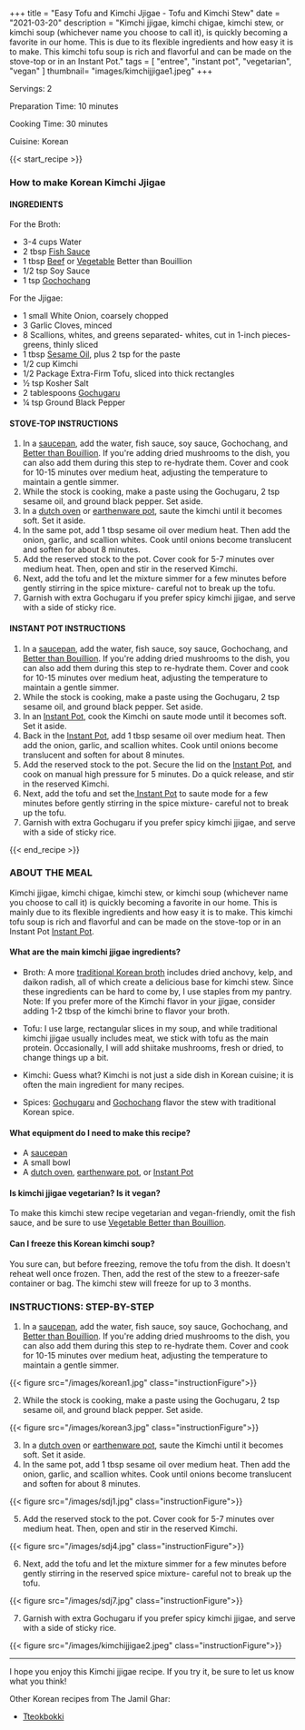 
+++
title = "Easy Tofu and Kimchi Jjigae - Tofu and Kimchi Stew"
date = "2021-03-20"
description = "Kimchi jjigae, kimchi chigae, kimchi stew, or kimchi soup (whichever name you choose to call it), is quickly becoming a favorite in our home. This is due to its flexible ingredients and how easy it is to make. This kimchi tofu soup is rich and flavorful and can be made on the stove-top or in an Instant Pot."
tags = [
    "entree",
    "instant pot",
    "vegetarian",
    "vegan"
]
thumbnail= "images/kimchijjigae1.jpeg"
+++

Servings: 2 <!--more-->

Preparation Time: 10 minutes 

Cooking Time: 30 minutes 

Cuisine: Korean

{{< start_recipe >}}

### How to make Korean Kimchi Jjigae

#### INGREDIENTS 

For the Broth: 

* 3-4 cups Water
* 2 tbsp [Fish Sauce](https://amzn.to/3uYz9IW)
* 1 tbsp [Beef](https://amzn.to/3oM8L3W) or [Vegetable](https://amzn.to/3Atsuay) Better than Bouillion 
* 1/2 tsp Soy Sauce 
* 1 tsp [Gochochang](https://amzn.to/2NHrNZ3)

For the Jjigae: 

* 1 small White Onion, coarsely chopped
* 3 Garlic Cloves, minced
* 8 Scallions, whites, and greens separated- whites, cut in 1-inch pieces- greens, thinly sliced
* 1 tbsp [Sesame Oil](https://amzn.to/3b72o2v), plus 2 tsp for the paste
* 1/2 cup Kimchi
* 1/2 Package Extra-Firm Tofu, sliced into thick rectangles   
* ½ tsp Kosher Salt
* 2 tablespoons [Gochugaru](https://amzn.to/2P1lLmx)
* ¼ tsp Ground Black Pepper

#### STOVE-TOP INSTRUCTIONS 

1. In a [saucepan](https://amzn.to/3oKaYN7), add the water, fish sauce, soy sauce, Gochochang, and [Better than Bouillion](https://amzn.to/3oM8L3W). If you're adding dried mushrooms to the dish, you can also add them during this step to re-hydrate them. Cover and cook for 10-15 minutes over medium heat, adjusting the temperature to maintain a gentle simmer. 
2. While the stock is cooking, make a paste using the Gochugaru, 2 tsp sesame oil, and ground black pepper. Set aside. 
3. In a [dutch oven](https://amzn.to/3lC91Pi) or [earthenware pot](https://amzn.to/3soWXDL), saute the kimchi until it becomes soft. Set it aside. 
4. In the same pot, add 1 tbsp sesame oil over medium heat. Then add the onion, garlic, and scallion whites. Cook until onions become translucent and soften for about 8 minutes. 
5. Add the reserved stock to the pot. Cover cook for 5-7 minutes over medium heat. Then, open and stir in the reserved Kimchi.
6. Next, add the tofu and let the mixture simmer for a few minutes before gently stirring in the spice mixture- careful not to break up the tofu. 
7. Garnish with extra Gochugaru if you prefer spicy kimchi jjigae, and serve with a side of sticky rice. 

#### INSTANT POT INSTRUCTIONS 

1. In a [saucepan](https://amzn.to/3oKaYN7), add the water, fish sauce, soy sauce, Gochochang, and [Better than Bouillion](https://amzn.to/3oM8L3W). If you're adding dried mushrooms to the dish, you can also add them during this step to re-hydrate them. Cover and cook for 10-15 minutes over medium heat, adjusting the temperature to maintain a gentle simmer. 
2. While the stock is cooking, make a paste using the Gochugaru, 2 tsp sesame oil, and ground black pepper. Set aside. 
3. In an [Instant Pot](https://amzn.to/3DpZGSo), cook the Kimchi on saute mode until it becomes soft. Set it aside. 
4. Back in the [Instant Pot](https://amzn.to/3DpZGSo), add 1 tbsp sesame oil over medium heat. Then add the onion, garlic, and scallion whites. Cook until onions become translucent and soften for about 8 minutes. 
5. Add the reserved stock to the pot. Secure the lid on the [Instant Pot](https://amzn.to/3DpZGSo), and cook on manual high pressure for 5 minutes. Do a quick release, and stir in the reserved Kimchi.
6. Next, add the tofu and set the[ Instant Pot](https://amzn.to/3DpZGSo) to saute mode for a few minutes before gently stirring in the spice mixture- careful not to break up the tofu. 
7. Garnish with extra Gochugaru if you prefer spicy kimchi jjigae, and serve with a side of sticky rice. 

{{< end_recipe >}}

### ABOUT THE MEAL

Kimchi jjigae, kimchi chigae, kimchi stew, or kimchi soup (whichever name you choose to call it) is quickly becoming a favorite in our home. This is mainly due to its flexible ingredients and how easy it is to make. This kimchi tofu soup is rich and flavorful and can be made on the stove-top or in an Instant Pot [Instant Pot](https://amzn.to/3DpZGSo).

#### What are the main kimchi jjigae ingredients?

* Broth: A more [traditional Korean broth](https://www.maangchi.com/recipe/kimchi-jjigae) includes dried anchovy, kelp, and daikon radish, all of which create a delicious base for kimchi stew. Since these ingredients can be hard to come by, I use staples from my pantry. Note: If you prefer more of the Kimchi flavor in your jjigae, consider adding 1-2 tbsp of the kimchi brine to flavor your broth. 

* Tofu: I use large, rectangular slices in my soup, and while traditional kimchi jjigae usually includes meat, we stick with tofu as the main protein. Occasionally, I will add shiitake mushrooms, fresh or dried, to change things up a bit. 

* Kimchi: Guess what? Kimchi is not just a side dish in Korean cuisine; it is often the main ingredient for many recipes. 

* Spices: [Gochugaru](https://amzn.to/2P1lLmx) and [Gochochang](https://amzn.to/2NHrNZ3) flavor the stew with traditional Korean spice. 

#### What equipment do I need to make this recipe?

* A [saucepan](https://amzn.to/3oKaYN7)
* A small bowl 
* A [dutch oven](https://amzn.to/3lC91Pi), [earthenware pot](https://amzn.to/3soWXDL), or [Instant Pot](https://amzn.to/3DpZGSo)

#### Is kimchi jjigae vegetarian? Is it vegan?

To make this kimchi stew recipe vegetarian and vegan-friendly, omit the fish sauce, and be sure to use [Vegetable Better than Bouillion](https://amzn.to/3f8LK6e). 

#### Can I freeze this Korean kimchi soup? 

You sure can, but before freezing, remove the tofu from the dish. It doesn't reheat well once frozen. Then, add the rest of the stew to a freezer-safe container or bag. The kimchi stew will freeze for up to 3 months.

### INSTRUCTIONS: STEP-BY-STEP 

1. In a [saucepan](https://amzn.to/3oKaYN7), add the water, fish sauce, soy sauce, Gochochang, and [Better than Bouillion](https://amzn.to/3oM8L3W). If you're adding dried mushrooms to the dish, you can also add them during this step to re-hydrate them. Cover and cook for 10-15 minutes over medium heat, adjusting the temperature to maintain a gentle simmer. 

{{< figure src="/images/korean1.jpg" class="instructionFigure">}}

2. While the stock is cooking, make a paste using the Gochugaru, 2 tsp sesame oil, and ground black pepper. Set aside. 

{{< figure src="/images/korean3.jpg" class="instructionFigure">}}

3. In a [dutch oven](https://amzn.to/3lC91Pi) or [earthenware pot](https://amzn.to/3soWXDL), saute the Kimchi until it becomes soft. Set it aside. 
4. In the same pot, add 1 tbsp sesame oil over medium heat. Then add the onion, garlic, and scallion whites. Cook until onions become translucent and soften for about 8 minutes. 

{{< figure src="/images/sdj1.jpg" class="instructionFigure">}}

5. Add the reserved stock to the pot. Cover cook for 5-7 minutes over medium heat. Then, open and stir in the reserved Kimchi.

{{< figure src="/images/sdj4.jpg" class="instructionFigure">}}

6. Next, add the tofu and let the mixture simmer for a few minutes before gently stirring in the reserved spice mixture- careful not to break up the tofu. 

{{< figure src="/images/sdj7.jpg" class="instructionFigure">}}

7. Garnish with extra Gochugaru if you prefer spicy kimchi jjigae, and serve with a side of sticky rice. 

{{< figure src="/images/kimchijjigae2.jpeg" class="instructionFigure">}}

----

I hope you enjoy this Kimchi jjigae recipe. If you try it, be sure to let us know what you think!

Other Korean recipes from The Jamil Ghar:
* [Tteokbokki](https://www.jamilghar.com/recipe/tteokbokki/)
